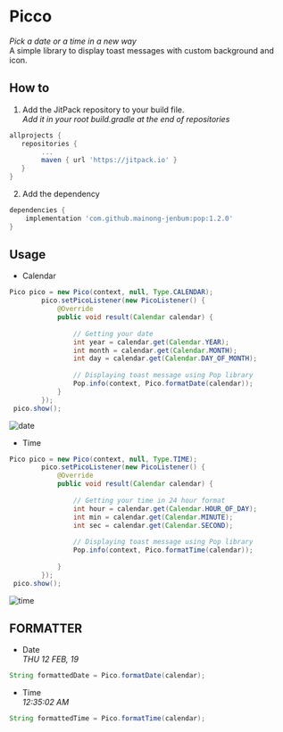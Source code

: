# Picco

*Pick a date or a time in a new way* \
A simple library to display toast messages with custom background and icon.

## How to

1. Add the JitPack repository to your build file.\
*Add it in your root build.gradle at the end of repositories*


```gradle
allprojects {
   repositories {
        ...
	    maven { url 'https://jitpack.io' }
   }
}
```

2. Add the dependency

```gradle
dependencies {
	implementation 'com.github.mainong-jenbum:pop:1.2.0'
}

```

## Usage

* Calendar
```java
Pico pico = new Pico(context, null, Type.CALENDAR);
        pico.setPicoListener(new PicoListener() {
            @Override
            public void result(Calendar calendar) {
            
                // Getting your date
                int year = calendar.get(Calendar.YEAR);
                int month = calendar.get(Calendar.MONTH);
                int day = calendar.get(Calendar.DAY_OF_MONTH);
            
                // Displaying toast message using Pop library
                Pop.info(context, Pico.formatDate(calendar));
            }
        });
 pico.show();
```
![date](https://user-images.githubusercontent.com/23124053/58634534-26c68700-8309-11e9-9fd8-89c53a669fc5.png)

* Time
```java
Pico pico = new Pico(context, null, Type.TIME);
        pico.setPicoListener(new PicoListener() {
            @Override
            public void result(Calendar calendar) {
           
                // Getting your time in 24 hour format
                int hour = calendar.get(Calendar.HOUR_OF_DAY);
                int min = calendar.get(Calendar.MINUTE);
                int sec = calendar.get(Calendar.SECOND);
                
                // Displaying toast message using Pop library
                Pop.info(context, Pico.formatTime(calendar));
                
            }
        });
 pico.show();
```
![time](https://user-images.githubusercontent.com/23124053/58634541-28904a80-8309-11e9-8d29-5937d5a831d8.png)


## FORMATTER
* Date\
*THU 12 FEB, 19*
```java
String formattedDate = Pico.formatDate(calendar);
```


* Time\
*12:35:02 AM*
```java
String formattedTime = Pico.formatTime(calendar);
```
